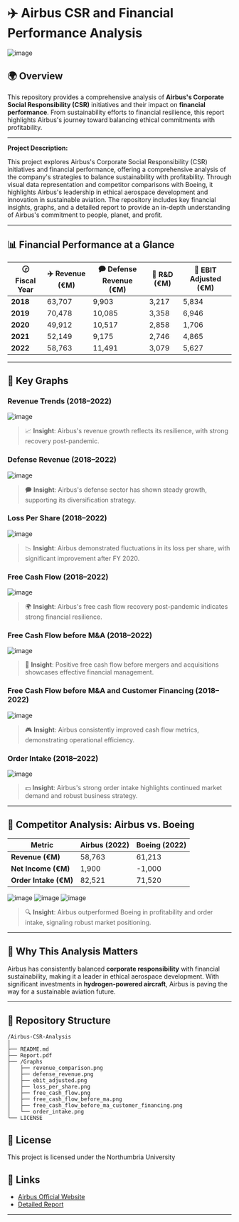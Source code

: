 # ✈️ Airbus CSR and Financial Performance Analysis
![image](https://github.com/user-attachments/assets/e2b201bd-41cc-4c10-852b-0f5494a3a03b)


## 🌍 Overview
This repository provides a comprehensive analysis of **Airbus's Corporate Social Responsibility (CSR)** initiatives and their impact on **financial performance**. From sustainability efforts to financial resilience, this report highlights Airbus's journey toward balancing ethical commitments with profitability.

---

**Project Description:**

This project explores Airbus's Corporate Social Responsibility (CSR) initiatives and financial performance, offering a comprehensive analysis of the company's strategies to balance sustainability with profitability. Through visual data representation and competitor comparisons with Boeing, it highlights Airbus's leadership in ethical aerospace development and innovation in sustainable aviation. The repository includes key financial insights, graphs, and a detailed report to provide an in-depth understanding of Airbus's commitment to people, planet, and profit.

---

## 📊 Financial Performance at a Glance

| 🕝 Fiscal Year | ✈️ Revenue (€M) | 🗭️ Defense Revenue (€M) | 🔦 R&D (€M) | 🏦 EBIT Adjusted (€M) |
|----------------|-----------------|--------------------------|-------------|-----------------------|
| **2018**       | 63,707          | 9,903                   | 3,217       | 5,834                |
| **2019**       | 70,478          | 10,085                  | 3,358       | 6,946                |
| **2020**       | 49,912          | 10,517                  | 2,858       | 1,706                |
| **2021**       | 52,149          | 9,175                   | 2,746       | 4,865                |
| **2022**       | 58,763          | 11,491                  | 3,079       | 5,627                |

---

## 🎨 Key Graphs

### Revenue Trends (2018–2022)
![image](https://github.com/user-attachments/assets/083624c8-97af-46d9-8ac1-32a76be4e3ae)


> 📈 **Insight**: Airbus's revenue growth reflects its resilience, with strong recovery post-pandemic.

### Defense Revenue (2018–2022)
![image](https://github.com/user-attachments/assets/166a8b43-d485-4fe1-83fa-e6db4abc0d17)


> 🗭️ **Insight**: Airbus's defense sector has shown steady growth, supporting its diversification strategy.

### Loss Per Share (2018–2022)
![image](https://github.com/user-attachments/assets/ed1cef2c-2aec-421d-93d9-9c74f618362c)


> 📉 **Insight**: Airbus demonstrated fluctuations in its loss per share, with significant improvement after FY 2020.

### Free Cash Flow (2018–2022)
![image](https://github.com/user-attachments/assets/227fdd68-9022-40ca-ac39-9f877d47d38d)


> 🌍 **Insight**: Airbus's free cash flow recovery post-pandemic indicates strong financial resilience.

### Free Cash Flow before M&A (2018–2022)
![image](https://github.com/user-attachments/assets/a09d8843-f818-48bc-ae01-0a90ecabd7dd)


> 🌱 **Insight**: Positive free cash flow before mergers and acquisitions showcases effective financial management.

### Free Cash Flow before M&A and Customer Financing (2018–2022)
![image](https://github.com/user-attachments/assets/e136a809-ee2d-4c0c-adad-f969f075e9ef)


> 🎮 **Insight**: Airbus consistently improved cash flow metrics, demonstrating operational efficiency.

### Order Intake (2018–2022)
![image](https://github.com/user-attachments/assets/82cda0af-a86f-4729-a0b0-db453cb454e8)


> 💵 **Insight**: Airbus's strong order intake highlights continued market demand and robust business strategy.

---

## 🔂 Competitor Analysis: Airbus vs. Boeing

| Metric          | Airbus (2022) | Boeing (2022) |
|------------------|---------------|---------------|
| **Revenue (€M)** | 58,763        | 61,213        |
| **Net Income (€M)** | 1,900      | -1,000        |
| **Order Intake (€M)** | 82,521    | 71,520        |

![image](https://github.com/user-attachments/assets/f86f0d74-038f-4756-9832-1e82c4faa776)
![image](https://github.com/user-attachments/assets/c1874880-7a0e-42e9-8b81-437ffbce36e9)
![image](https://github.com/user-attachments/assets/d73867ca-3e1e-485c-82fe-217810ec1d57)

> 🔍 **Insight**: Airbus outperformed Boeing in profitability and order intake, signaling robust market positioning.

---

## 🚀 Why This Analysis Matters
Airbus has consistently balanced **corporate responsibility** with financial sustainability, making it a leader in ethical aerospace development. With significant investments in **hydrogen-powered aircraft**, Airbus is paving the way for a sustainable aviation future.

---

## 📁 Repository Structure
```
/Airbus-CSR-Analysis
│
├── README.md
├── Report.pdf
├── /Graphs
│   ├── revenue_comparison.png
│   ├── defense_revenue.png
│   ├── ebit_adjusted.png
│   ├── loss_per_share.png
│   ├── free_cash_flow.png
│   ├── free_cash_flow_before_ma.png
│   ├── free_cash_flow_before_ma_customer_financing.png
│   └── order_intake.png
└── LICENSE
```

## 📜 License
This project is licensed under the Northumbria University

## 🔗 Links
- [Airbus Official Website](https://www.airbus.com)
- [Detailed Report](https://github.com/abdulla-zahin/Airbus_CSR/blob/main/Abdulla%20Zahin-22075833-LD0474%20.pdf)

---
